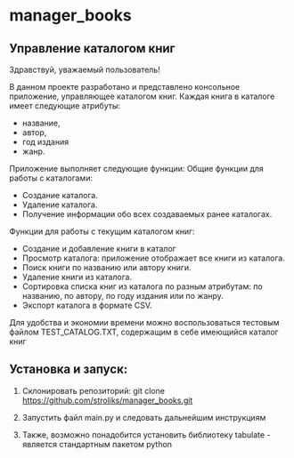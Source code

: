 # manager_books
## Управление каталогом книг

Здравствуй, уважаемый пользователь!

В данном проекте разработано и представлено консольное приложение, управляющее каталогом книг. 
Каждая книга в каталоге имеет следующие атрибуты: 
- название, 
- автор, 
- год издания
- жанр. 

Приложение выполняет следующие функции:
Общие функции для работы с каталогами:
- Создание каталога.
- Удаление каталога.
- Получение информации обо всех создаваемых ранее каталогах.

Функции для работы с текущим каталогом книг:
- Создание и добавление книги в каталог
- Просмотр каталога: приложение отображает все книги из каталога.
- Поиск книги по названию или автору книги.
- Удаление книги из каталога.
- Сортировка списка книг из каталога по разным атрибутам: по названию, по автору, по году издания или по жанру.
- Экспорт каталога в формате CSV.

Для удобства и экономии времени можно воспользоваться тестовым файлом TEST_CATALOG.TXT, содержащим в себе имеющийся каталог книг


## Установка и запуск:
1. Склонировать репозиторий:  git clone https://github.com/stroliks/manager_books.git

2. Запустить файл main.py и следовать дальнейшим инструкциям
3. Также, возможно понадобится установить библиотеку tabulate - является стандартным пакетом python